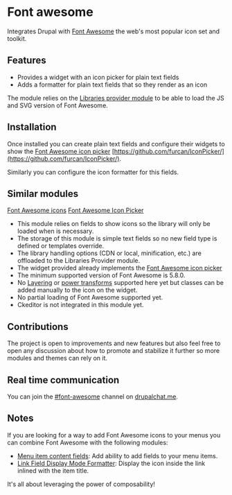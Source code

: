 # Font awesome

Integrates Drupal with [Font Awesome](https://fontawesome.com/)
the web's most popular icon set and toolkit.


## Features

* Provides a widget with an icon picker for plain text fields
* Adds a formatter for plain text fields that so they render as an icon

The module relies on the [Libraries provider module](https://www.drupal.org/project/libraries_provider)
to be able to load the JS and SVG version of Font Awesome.

## Installation

Once installed you can create plain text fields and configure their widgets
to show the [Font Awesome icon picker](https://furcan.github.io/IconPicker/)
[https://github.com/furcan/IconPicker/](https://github.com/furcan/IconPicker/).

Similarly you can configure the icon formatter for this fields.

## Similar modules

[Font Awesome icons](https://www.drupal.org/project/fontawesome)
[Font Awesome Icon Picker](https://www.drupal.org/project/fontawesome_iconpicker)

* This module relies on fields to show icons so the library will only be loaded
    when is necessary.
* The storage of this module is simple text fields so no new field type is
    defined or templates override.
* The library handling options (CDN or local, minification, etc.) are offloaded
     to the Libraries Provider module.
* The widget provided already implements the [Font Awesome icon picker](https://www.drupal.org/project/fontawesome_iconpicker)
* The minimum supported version of Font Awesome is 5.8.0.
* No [Layering](https://fontawesome.com/how-to-use/on-the-web/styling/layering) or [power transforms](https://fontawesome.com/how-to-use/on-the-web/styling/power-transforms) supported here yet but classes can be added manually to the icon on the widget.
* No partial loading of Font Awesome supported yet.
* Ckeditor is not integrated in this module yet.


## Contributions

The project is open to improvements and new features
but also feel free to open any discussion about
how to promote and stabilize it further so more modules and themes
can rely on it.

## Real time communication

You can join the [#font-awesome](https://drupalchat.me/channel/font-awesome)
channel on [drupalchat.me](https://drupalchat.me).

## Notes

If you are looking for a way to add Font Awesome icons to your menus you can
combine Font Awesome with the following modules:

* [Menu item content fields](https://www.drupal.org/project/menu_item_fields): Add ability to add fields to your menu items.
* [Link Field Display Mode Formatter](https://www.drupal.org/project/link_field_display_mode_formatter): Display the icon inside the link inlined with the item title.

It's all about leveraging the power of composability!
